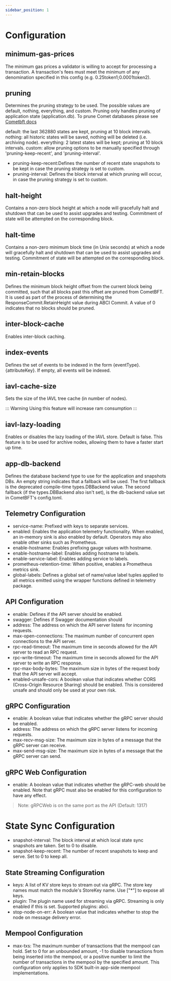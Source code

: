 ```yaml
---
sidebar_position: 1
---
```


# Configuration


## minimum-gas-prices

The minimum gas prices a validator is willing to accept for processing a transaction. A transaction's fees must meet the minimum of any denomination specified in this config (e.g. 0.25token1;0.0001token2).

## pruning

Determines the pruning strategy to be used. The possible values are default, nothing, everything, and custom. Pruning only handles pruning of application state (application.db). To prune Comet databases please see [Cometbft docs](https://docs.cometbft.com/v0.37/)

default: the last 362880 states are kept, pruning at 10 block intervals.
nothing: all historic states will be saved, nothing will be deleted (i.e. archiving node).
everything: 2 latest states will be kept; pruning at 10 block intervals.
custom: allow pruning options to be manually specified through 'pruning-keep-recent', and 'pruning-interval'.

* pruning-keep-recent:Defines the number of recent state snapshots to be kept in case the pruning strategy is set to custom.
* pruning-interval: Defines the block interval at which pruning will occur, in case the pruning strategy is set to custom.

## halt-height

Contains a non-zero block height at which a node will gracefully halt and shutdown that can be used to assist upgrades and testing. Commitment of state will be attempted on the corresponding block.

## halt-time

Contains a non-zero minimum block time (in Unix seconds) at which a node will gracefully halt and shutdown that can be used to assist upgrades and testing. Commitment of state will be attempted on the corresponding block.

## min-retain-blocks

Defines the minimum block height offset from the current block being committed, such that all blocks past this offset are pruned from CometBFT. It is used as part of the process of determining the ResponseCommit.RetainHeight value during ABCI Commit. A value of 0 indicates that no blocks should be pruned.

## inter-block-cache

Enables inter-block caching.

## index-events

Defines the set of events to be indexed in the form {eventType}.{attributeKey}. If empty, all events will be indexed.

## iavl-cache-size

Sets the size of the IAVL tree cache (in number of nodes).

::: Warning
Using this feature will increase ram consumption
:::

## iavl-lazy-loading

Enables or disables the lazy loading of the IAVL store. Default is false. This feature is to be used for archive nodes, allowing them to have a faster start up time. 

## app-db-backend

Defines the database backend type to use for the application and snapshots DBs. An empty string indicates that a fallback will be used. The first fallback is the deprecated compile-time types.DBBackend value. The second fallback (if the types.DBBackend also isn't set), is the db-backend value set in CometBFT's config.toml.

## Telemetry Configuration

* service-name: Prefixed with keys to separate services.
* enabled: Enables the application telemetry functionality. When enabled, an in-memory sink is also enabled by default. Operators may also enable other sinks such as Prometheus.
* enable-hostname: Enables prefixing gauge values with hostname.
* enable-hostname-label: Enables adding hostname to labels.
* enable-service-label: Enables adding service to labels.
* prometheus-retention-time: When positive, enables a Prometheus metrics sink.
* global-labels: Defines a global set of name/value label tuples applied to all metrics emitted using the wrapper functions defined in telemetry package.

## API Configuration

* enable: Defines if the API server should be enabled.
* swagger: Defines if Swagger documentation should
* address: The address on which the API server listens for incoming requests.
* max-open-connections: The maximum number of concurrent open connections to the API server.
* rpc-read-timeout: The maximum time in seconds allowed for the API server to read an RPC request.
* rpc-write-timeout: The maximum time in seconds allowed for the API server to write an RPC response.
* rpc-max-body-bytes: The maximum size in bytes of the request body that the API server will accept.
* enabled-unsafe-cors: A boolean value that indicates whether CORS (Cross-Origin Resource Sharing) should be enabled. This is considered unsafe and should only be used at your own risk.

## gRPC Configuration

* enable: A boolean value that indicates whether the gRPC server should be enabled.
* address: The address on which the gRPC server listens for incoming requests.
* max-recv-msg-size: The maximum size in bytes of a message that the gRPC server can receive.
* max-send-msg-size: The maximum size in bytes of a message that the gRPC server can send.

## gRPC Web Configuration

* enable: A boolean value that indicates whether the gRPC-web should be enabled. Note that gRPC must also be enabled for this configuration to have any effect.

> Note: gRPCWeb is on the same port as the API (Default: 1317)

# State Sync Configuration

* snapshot-interval: The block interval at which local state sync snapshots are taken. Set to 0 to disable.
* snapshot-keep-recent: The number of recent snapshots to keep and serve. Set to 0 to keep all.

## State Streaming Configuration

* keys: A list of KV store keys to stream out via gRPC. The store key names must match the module's StoreKey name. Use ["*"] to expose all keys.
* plugin: The plugin name used for streaming via gRPC. Streaming is only enabled if this is set. Supported plugins: abci.
* stop-node-on-err: A boolean value that indicates whether to stop the node on message delivery error.

## Mempool Configuration

* max-txs: The maximum number of transactions that the mempool can hold. Set to 0 for an unbounded amount, -1 to disable transactions from being inserted into the mempool, or a positive number to limit the number of transactions in the mempool by the specified amount. This configuration only applies to SDK built-in app-side mempool implementations.
